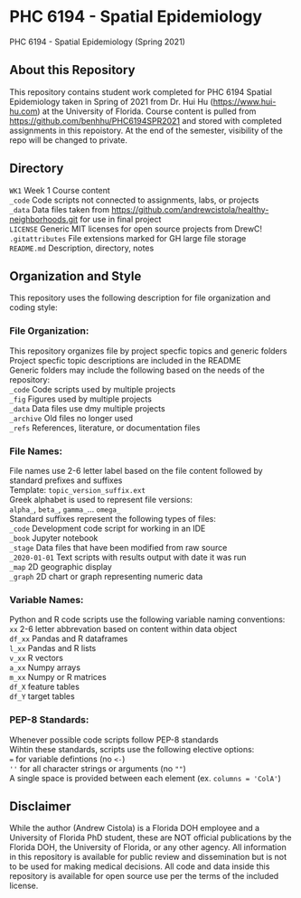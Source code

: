 # PHC 6194 - Spatial Epidemiology
PHC 6194 - Spatial Epidemiology (Spring 2021)

## About this Repository
This repository contains student work completed for PHC 6194 Spatial Epidemiology taken in Spring of 2021 from Dr. Hui Hu (https://www.hui-hu.com) at the University of Florida. Course content is pulled from https://github.com/benhhu/PHC6194SPR2021 and stored with completed assignments in this repoistory. At the end of the semester, visibility of the repo will be changed to private. 

## Directory
`WK1` Week 1 Course content<br>
`_code` Code scripts not connected to assignments, labs, or projects<br>
`_data` Data files taken from https://github.com/andrewcistola/healthy-neighborhoods.git for use in final project<br>
`LICENSE` Generic MIT licenses for open source projects from DrewC!<br>
`.gitattributes` File extensions marked for GH large file storage<br>
`README.md` Description, directory, notes<br>

## Organization and Style
This repository uses the following description for file organization and coding style:

### File Organization:
This repository organizes file by project specfic topics and generic folders<br>
Project specfic topic descriptions are included in the README<br>
Generic folders may include the following based on the needs of the repository:<br>
`_code` Code scripts used by multiple projects<br>
`_fig` Figures used by multiple projects<br>
`_data` Data files use dmy multiple projects<br>
`_archive` Old files no longer used<br>
`_refs` References, literature, or documentation files<br>

### File Names:
File names use 2-6 letter label based on the file content followed by standard prefixes and suffixes<br>
Template: `topic_version_suffix.ext`<br>
Greek alphabet is used to represent file versions:<br>
`alpha_`, `beta_`, `gamma_`... `omega_`<br> 
Standard suffixes represent the following types of files:<br>
`_code` Development code script for working in an IDE<br>
`_book` Jupyter notebook <br>
`_stage` Data files that have been modified from raw source<br>
`_2020-01-01` Text scripts with results output with date it was run<br>
`_map` 2D geographic display<br>
`_graph` 2D chart or graph representing numeric data

### Variable Names:
Python and R code scripts use the following variable naming conventions:<br>
`xx` 2-6 letter abbrevation based on content within data object<br>
`df_xx` Pandas and R dataframes<br>
`l_xx` Pandas and R lists<br>
`v_xx` R vectors<br>
`a_xx` Numpy arrays<br>
`m_xx` Numpy or R matrices<br>
`df_X` feature tables <br>
`df_Y` target tables <br>

### PEP-8 Standards:
Whenever possible code scripts follow PEP-8 standards<br>
Wihtin these standards, scripts use the following elective options:<br>
`=` for variable defintions (no `<-`)<br>
`''` for all character strings or arguments (no `""`) <br>
A single space is provided between each element (ex. `columns = 'ColA'`)<br>

## Disclaimer
While the author (Andrew Cistola) is a Florida DOH employee and a University of Florida PhD student, these are NOT official publications by the Florida DOH, the University of Florida, or any other agency. All information in this repository is available for public review and dissemination but is not to be used for making medical decisions. All code and data inside this repository is available for open source use per the terms of the included license.